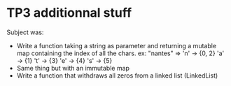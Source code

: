 TP3 additionnal stuff
=====================

Subject was:

 - Write a function taking a string as parameter and returning a mutable
 map containing the index of all the chars. ex:
        "nantes" => 'n' -> {0, 2}
                    'a' -> {1}
                    't' -> {3}
                    'e' -> {4}
                    's' -> {5}
 - Same thing but with an immutable map
 - Write a function that withdraws all zeros from a linked list
 (LinkedList)
